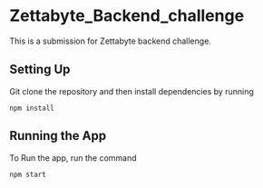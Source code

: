 # Zettabyte_Backend_challenge

This is a submission for Zettabyte backend challenge.

## Setting Up
Git clone the repository and then install dependencies by running 
```
npm install
```

## Running the App
To Run the app, run the command
```
npm start
```
